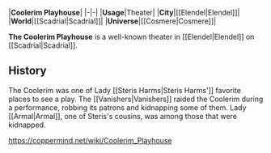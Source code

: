 |**Coolerim Playhouse**|
|-|-|
|**Usage**|Theater|
|**City**|[[Elendel\|Elendel]]|
|**World**|[[Scadrial\|Scadrial]]|
|**Universe**|[[Cosmere\|Cosmere]]|

**The Coolerim Playhouse** is a well-known theater in [[Elendel\|Elendel]] on [[Scadrial\|Scadrial]].

## History
The Coolerim was one of Lady [[Steris Harms\|Steris Harms']] favorite places to see a play.
The [[Vanishers\|Vanishers]] raided the Coolerim during a performance, robbing its patrons and kidnapping some of them. Lady [[Armal\|Armal]], one of Steris's cousins, was among those that were kidnapped.



https://coppermind.net/wiki/Coolerim_Playhouse